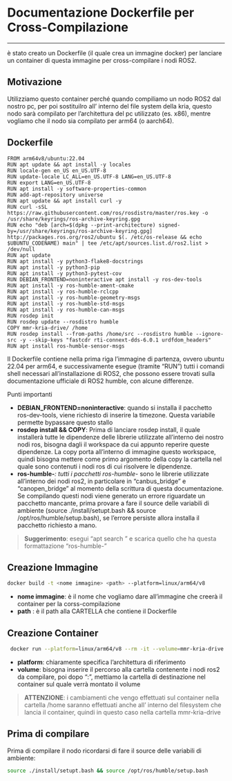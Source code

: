 # Documentazione Dockerfile per Cross-Compilazione

---

è stato creato un Dockerfile (il quale crea un immagine docker) per lanciare un container di questa immagine per cross-compilare i nodi ROS2.

## Motivazione

Utilizziamo questo container perché quando compiliamo un nodo ROS2 dal nostro pc, per poi sostituilro all’ interno del file system della kria, questo nodo sarà compilato per l’architettura del pc utilizzato (es. x86), mentre vogliamo che il nodo sia compilato per arm64 (o aarch64).

## Dockerfile

```docker
FROM arm64v8/ubuntu:22.04
RUN apt update && apt install -y locales
RUN locale-gen en_US en_US.UTF-8
RUN update-locale LC_ALL=en_US.UTF-8 LANG=en_US.UTF-8
RUN export LANG=en_US.UTF-8
RUN apt install -y software-properties-common
RUN add-apt-repository universe
RUN apt update && apt install curl -y
RUN curl -sSL https://raw.githubusercontent.com/ros/rosdistro/master/ros.key -o /usr/share/keyrings/ros-archive-keyring.gpg
RUN echo "deb [arch=$(dpkg --print-architecture) signed-by=/usr/share/keyrings/ros-archive-keyring.gpg] http://packages.ros.org/ros2/ubuntu $(. /etc/os-release && echo $UBUNTU_CODENAME) main" | tee /etc/apt/sources.list.d/ros2.list > /dev/null
RUN apt update
RUN apt install -y python3-flake8-docstrings 
RUN apt install -y python3-pip 
RUN apt install -y python3-pytest-cov 
RUN DEBIAN_FRONTEND=noninteractive apt install -y ros-dev-tools
RUN apt install -y ros-humble-ament-cmake
RUN apt install -y ros-humble-rclcpp
RUN apt install -y ros-humble-geometry-msgs
RUN apt install -y ros-humble-std-msgs
RUN apt install -y ros-humble-can-msgs
RUN rosdep init
RUN rosdep update --rosdistro humble
COPY mmr-kria-drive/ /home
RUN rosdep install --from-paths /home/src --rosdistro humble --ignore-src -y --skip-keys "fastcdr rti-connext-dds-6.0.1 urdfdom_headers"
RUN apt install ros-humble-sensor-msgs

```

Il Dockerfile contiene nella prima riga l’immagine di partenza, ovvero ubuntu 22.04 per arm64, e successivamente esegue (tramite “RUN”) tutti i comandi shell necessari all’installazione di ROS2, che possono essere trovati sulla documentazione ufficiale di ROS2 humble, con alcune differenze.

Punti importanti 

- **DEBIAN_FRONTEND=noninteractive**: quando si installa il pacchetto ros-dev-tools, viene richiesto di inserire la timezone. Questa variabile permette bypassare questo stallo
- **rosdep install && COPY**: Prima di lanciare rosdep install, il quale installerà tutte le dipendenze delle librerie utilizzate all’interno dei nostro nodi ros, bisogna dagli il workspace da cui appunto reperire queste dipendenze. La copy porta all’interno di immagine questo workspace, quindi bisogna mettere come primo argomento della copy la cartella nel quale sono contenuti i nodi ros di cui risolvere le dipendenze.
- **ros-humble-***: tutti i pacchetti ros-humble-* sono le librerie utilizzate all’interno dei nodi ros2, in particolare in “canbus_bridge” e “canopen_bridge” al momento della scrittura di questa documentazione. Se compilando questi nodi viene generato un errore riguardate un pacchetto mancante, prima provare a fare il source delle variabili di ambiente (source ./install/setupt.bash && source /opt/ros/humble/setup.bash), se l’errore persiste allora installa il pacchetto richiesto a mano.

> **Suggerimento**: esegui “apt search <nome del pacchetto>” e scarica quello che ha questa formattazione “ros-humble-<nome del pacchetto>”
> 

## Creazione Immagine

```bash
docker build -t <nome immagine> <path> --platform=linux/arm64/v8
```

- **nome immagine**: è il nome che vogliamo dare all’immagine che creerà il container per la corss-compilazione
- **path** : è il path alla CARTELLA che contiene il Dockerfile

## Creazione Container

```bash
 docker run --platform=linux/arm64/v8 --rm -it --volume=mmr-kria-drive:/home <nome immagine> 

```

- **platform**: chiaramente specifica l’architettura di riferimento
- **volume**: bisogna inserire il percorso alla cartella contenente i nodi ros2 da compilare, poi dopo “:”, mettiamo la cartella di destinazione nel container sul quale verrà montato il volume

> **ATTENZIONE**: i cambiamenti che vengo effettuati sul container nella cartella /home saranno effettuati anche all’ interno del filesystem che lancia il container, quindi in questo caso nella cartella mmr-kria-drive
> 

 

## Prima di compilare

Prima di compilare il nodo ricordarsi di fare il source delle variabili di ambiente:

```bash
source ./install/setupt.bash && source /opt/ros/humble/setup.bash
```
